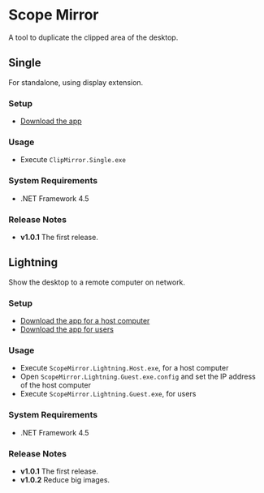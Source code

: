 # Scope Mirror
A tool to duplicate the clipped area of the desktop.

## Single
For standalone, using display extension.

### Setup
- [Download the app](https://github.com/sakapon/Scope-Mirror/raw/master/Downloads/ClipMirror.Single-1.0.1.zip)

### Usage
- Execute `ClipMirror.Single.exe`

### System Requirements
- .NET Framework 4.5

### Release Notes
- **v1.0.1** The first release.

## Lightning
Show the desktop to a remote computer on network.

### Setup
- [Download the app for a host computer](https://github.com/sakapon/Scope-Mirror/raw/master/Downloads/ScopeMirror.Lightning.Host-1.0.1.zip)
- [Download the app for users](https://github.com/sakapon/Scope-Mirror/raw/master/Downloads/ScopeMirror.Lightning.Guest-1.0.2.zip)

### Usage
- Execute `ScopeMirror.Lightning.Host.exe`, for a host computer
- Open `ScopeMirror.Lightning.Guest.exe.config` and set the IP address of the host computer
- Execute `ScopeMirror.Lightning.Guest.exe`, for users

### System Requirements
- .NET Framework 4.5

### Release Notes
- **v1.0.1** The first release.
- **v1.0.2** Reduce big images.
